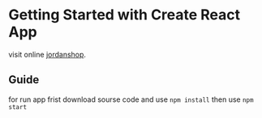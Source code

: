 # Getting Started with Create React App

visit online [jordanshop](https://jordanshopp-mhm-dmc.netlify.app/home).

## Guide

for run app frist download sourse code and use  `npm install` then use  `npm start`

